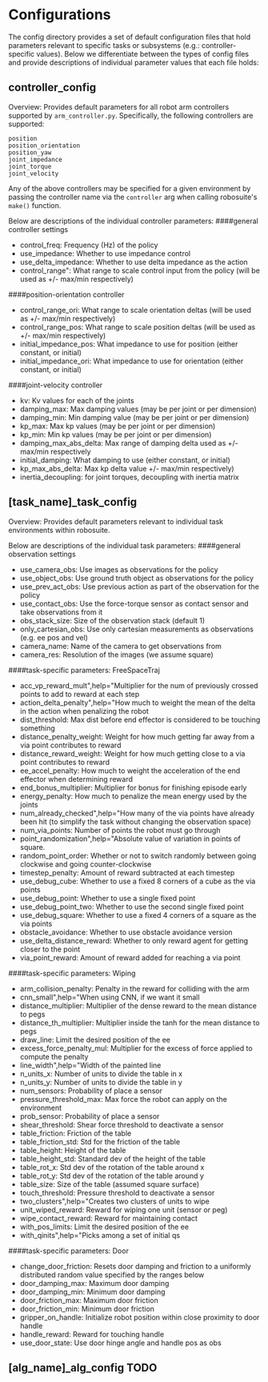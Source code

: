 Configurations
======

The config directory provides a set of default configuration files that hold parameters relevant to specific tasks or subsystems (e.g.: controller-specific values).
Below we differentiate between the types of config files and provide descriptions of individual parameter values that each file holds:

controller_config
------
Overview: Provides default parameters for all robot arm controllers supported by `arm_controller.py`. Specifically, the following controllers are supported:

    position
    position_orientation
    position_yaw
    joint_impedance
    joint_torque
    joint_velocity
    
Any of the above controllers may be specified for a given environment by passing the controller name via the `controller` arg when calling robosuite's `make()` function.

Below are descriptions of the individual controller parameters:
####general controller settings
* control_freq: Frequency (Hz) of the policy
* use_impedance: Whether to use impedance control
* use_delta_impedance: Whether to use delta impedance as the action
* control_range": What range to scale control input from the policy (will be used as +/- max/min respectively)

####position-orientation controller
* control_range_ori: What range to scale orientation deltas (will be used as +/- max/min respectively)
* control_range_pos: What range to scale position deltas (will be used as +/- max/min respectively)
* initial_impedance_pos: What impedance to use for position (either constant, or initial)
* initial_impedance_ori: What impedance to use for orientation (either constant, or initial)

####joint-velocity controller
* kv: Kv values for each of the joints
* damping_max: Max damping values (may be per joint or per dimension)
* damping_min: Min damping value (may be per joint or per dimension)
* kp_max: Max kp values (may be per joint or per dimension)
* kp_min: Min kp values (may be per joint or per dimension)
* damping_max_abs_delta: Max range of damping delta used as +/- max/min respectively
* initial_damping: What damping to use (either constant, or initial)
* kp_max_abs_delta: Max kp delta value +/- max/min respectively)
* inertia_decoupling: for joint torques, decoupling with inertia matrix

[task_name]_task_config
--------
Overview: Provides default parameters relevant to individual task environments within robosuite.

Below are descriptions of the individual task parameters:
####general observation settings
* use_camera_obs: Use images as observations for the policy
* use_object_obs: Use ground truth object as observations for the policy
* use_prev_act_obs: Use previous action as part of the observation for the policy
* use_contact_obs: Use the force-torque sensor as contact sensor and take observations from it
* obs_stack_size: Size of the observation stack (default 1)
* only_cartesian_obs: Use only cartesian measurements as observations (e.g. ee pos and vel)
* camera_name: Name of the camera to get observations from
* camera_res: Resolution of the images (we assume square)

####task-specific parameters: FreeSpaceTraj
* acc_vp_reward_mult",help="Multiplier for the num of previously crossed points to add to reward at each step
* action_delta_penalty",help="How much to weight the mean of the delta in the action when penalizing the robot
* dist_threshold: Max dist before end effector is considered to be touching something
* distance_penalty_weight: Weight for how much getting far away from a via point contributes to reward
* distance_reward_weight: Weight for how much getting close to a via point contributes to reward
* ee_accel_penalty: How much to weight the acceleration of the end effector when determining reward
* end_bonus_multiplier: Multiplier for bonus for finishing episode early
* energy_penalty: How much to penalize the mean energy used by the joints
* num_already_checked",help="How many of the via points have already been hit (to simplify the task without changing the observation space)
* num_via_points: Number of points the robot must go through
* point_randomization",help="Absolute value of variation in points of square.
* random_point_order: Whether or not to switch randomly between going clockwise and going counter-clockwise
* timestep_penalty: Amount of reward subtracted at each timestep
* use_debug_cube: Whether to use a fixed 8 corners of a cube as the via points
* use_debug_point: Whether to use a single fixed point
* use_debug_point_two: Whether to use the second single fixed point
* use_debug_square: Whether to use a fixed 4 corners of a square as the via points
* obstacle_avoidance: Whether to use obstacle avoidance version
* use_delta_distance_reward: Whether to only reward agent for getting closer to the point
* via_point_reward: Amount of reward added for reaching a via point

####task-specific parameters: Wiping
* arm_collision_penalty: Penalty in the reward for colliding with the arm
* cnn_small",help="When using CNN, if we want it small
* distance_multiplier: Multiplier of the dense reward to the mean distance to pegs
* distance_th_multiplier: Multiplier inside the tanh for the mean distance to pegs
* draw_line: Limit the desired position of the ee
* excess_force_penalty_mul: Multiplier for the excess of force applied to compute the penalty
* line_width",help="Width of the painted line
* n_units_x: Number of units to divide the table in x
* n_units_y: Number of units to divide the table in y
* num_sensors: Probability of place a sensor
* pressure_threshold_max: Max force the robot can apply on the environment
* prob_sensor: Probability of place a sensor
* shear_threshold: Shear force threshold to deactivate a sensor
* table_friction: Friction of the table
* table_friction_std: Std for the friction of the table
* table_height: Height of the table
* table_height_std: Standard dev of the height of the table
* table_rot_x: Std dev of the rotation of the table around x
* table_rot_y: Std dev of the rotation of the table around y
* table_size: Size of the table (assumed square surface)
* touch_threshold: Pressure threshold to deactivate a sensor
* two_clusters",help="Creates two clusters of units to wipe
* unit_wiped_reward: Reward for wiping one unit (sensor or peg)
* wipe_contact_reward: Reward for maintaining contact
* with_pos_limits: Limit the desired position of the ee
* with_qinits",help="Picks among a set of initial qs

####task-specific parameters: Door 
* change_door_friction: Resets door damping and friction to a uniformly distributed random value specified by the ranges below
* door_damping_max: Maximum door damping
* door_damping_min: Minimum door damping
* door_friction_max: Maximum door friction
* door_friction_min: Minimum door friction
* gripper_on_handle: Initialize robot position within close proximity to door handle
* handle_reward: Reward for touching handle
* use_door_state: Use door hinge angle and handle pos as obs

[alg_name]_alg_config TODO
--------
